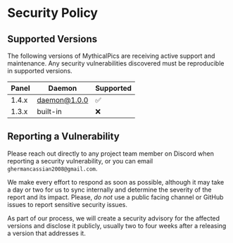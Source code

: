 # Security Policy

## Supported Versions

The following versions of MythicalPics are receiving active support and maintenance. Any security vulnerabilities discovered must be reproducible in supported versions.

| Panel  | Daemon       | Supported          |
|--------|--------------|--------------------|
| 1.4.x  | daemon@1.0.0 | :white_check_mark: |
| 1.3.x  | built-in     | :x:                |


## Reporting a Vulnerability

Please reach out directly to any project team member on Discord when reporting a security vulnerability, or you can email `ghermancassian2008@gmail.com`.

We make every effort to respond as soon as possible, although it may take a day or two for us to sync internally and determine the severity of the report and its impact. Please, _do not_ use a public facing channel or GitHub issues to report sensitive security issues.

As part of our process, we will create a security advisory for the affected versions and disclose it publicly, usually two to four weeks after a releasing a version that addresses it.